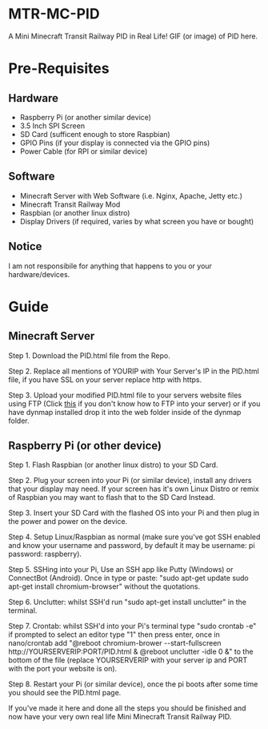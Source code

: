# MTR-MC-PID
A Mini Minecraft Transit Railway PID in Real Life!
GIF (or image) of PID here.
# Pre-Requisites
## Hardware
- Raspberry Pi (or another similar device) 
- 3.5 Inch SPI Screen 
- SD Card (sufficent enough to store Raspbian) 
- GPIO Pins (if your display is connected via the GPIO pins) 
- Power Cable (for RPI or similar device)
## Software
- Minecraft Server with Web Software (i.e. Nginx, Apache, Jetty etc.)
- Minecraft Transit Railway Mod
- Raspbian (or another linux distro)
- Display Drivers (if required, varies by what screen you have or bought)
## Notice
I am not responsibile for anything that happens to you or your hardware/devices.
# Guide
## Minecraft Server
Step 1. Download the PID.html file from the Repo.

Step 2. Replace all mentions of YOURIP with Your Server's IP in the PID.html file, if you have SSL on your server replace http with https.

Step 3. Upload your modified PID.html file to your servers website files using FTP (Click [this](https://www.google.com/search?q=how+to+ftp+into+a+minecraft+server&sca_esv=247eb50602a83f19&sxsrf=ADLYWIJR3kGoJjZTtqZKw94yG_KOqH1T_w%3A1722005115959&source=hp&ei=e7ajZpeQOMi7hbIPgNHZ8QU&iflsig=AL9hbdgAAAAAZqPEi4LPnsZZ_mu6iU6azWEtswprxL18&oq=How+t&gs_lp=Egdnd3Mtd2l6IgVIb3cgdEgAUABYAHAAeACQAQCYAQCgAQCqAQC4AQzIAQCYAgCgAgCYAwCSBwCgBwA&sclient=gws-wiz&ved=0ahUKEwjXufH5-MSHAxXIXUEAHYBoNl4Q4dUDCB8) if you don't know how to FTP into your server) or if you have dynmap installed drop it into the web folder inside of the dynmap folder.
## Raspberry Pi (or other device)
Step 1. Flash Raspbian (or another linux distro) to your SD Card. 

Step 2. Plug your screen into your Pi (or similar device), install any drivers that your display may need. If your screen has it's own Linux Distro or remix of Raspbian you may want to flash that to the SD Card Instead. 

Step 3. Insert your SD Card with the flashed OS into your Pi and then plug in the power and power on the device. 

Step 4. Setup Linux/Raspbian as normal (make sure you've got SSH enabled and know your username and password, by default it may be username: pi password: raspberry).

Step 5. SSHing into your Pi, Use an SSH app like Putty (Windows) or ConnectBot (Android). Once in type or paste: "sudo apt-get update
sudo apt-get install chromium-browser" without the quotations.

Step 6. Unclutter: whilst SSH'd run "sudo apt-get install unclutter" in the terminal.

Step 7. Crontab: whilst SSH'd into your Pi's terminal type "sudo crontab -e" if prompted to select an editor type "1" then press enter, once in nano/crontab add
"@reboot chromium-brower --start-fullscreen http://YOURSERVERIP:PORT/PID.html &
@reboot unclutter -idle 0 &" 
to the bottom of the file (replace YOURSERVERIP with your server ip and PORT with the port your website is on).

Step 8. Restart your Pi (or similar device), once the pi boots after some time you should see the PID.html page.

If you've made it here and done all the steps you should be finished and now have your very own real life Mini Minecraft Transit Railway PID.
